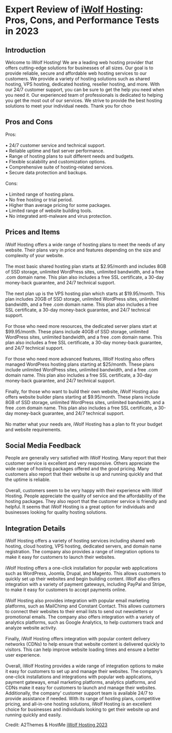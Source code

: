 <h1>Expert Review of <a href="https://a2themes.com/iwolf-hosting-reviews">iWolf Hosting</a>: Pros, Cons, and Performance Tests in 2023</h1>
<h2>Introduction</h2>
Welcome to iWolf Hosting! We are a leading web hosting provider that offers cutting-edge solutions for businesses of all sizes. Our goal is to provide reliable, secure and affordable web hosting services to our customers. We provide a variety of hosting solutions such as shared hosting, VPS hosting, dedicated hosting, reseller hosting, and more. With our 24/7 customer support, you can be sure to get the help you need when you need it. Our experienced team of professionals is dedicated to helping you get the most out of our services. We strive to provide the best hosting solutions to meet your individual needs. Thank you for choo
<h2>Pros and Cons</h2>
Pros:<br><br>• 24/7 customer service and technical support.<br>• Reliable uptime and fast server performance.<br>• Range of hosting plans to suit different needs and budgets.<br>• Flexible scalability and customization options.<br>• Comprehensive suite of hosting-related services.<br>• Secure data protection and backups.<br><br>Cons:<br><br>• Limited range of hosting plans.<br>• No free hosting or trial period.<br>• Higher than average pricing for some packages.<br>• Limited range of website building tools.<br>• No integrated anti-malware and virus protection.
<h2>Prices and Items</h2>
iWolf Hosting offers a wide range of hosting plans to meet the needs of any website. Their plans vary in price and features depending on the size and complexity of your website.<br><br>The most basic shared hosting plan starts at $2.95/month and includes 8GB of SSD storage, unlimited WordPress sites, unlimited bandwidth, and a free .com domain name. This plan also includes a free SSL certificate, a 30-day money-back guarantee, and 24/7 technical support.<br><br>The next plan up is the VPS hosting plan which starts at $19.95/month. This plan includes 20GB of SSD storage, unlimited WordPress sites, unlimited bandwidth, and a free .com domain name. This plan also includes a free SSL certificate, a 30-day money-back guarantee, and 24/7 technical support.<br><br>For those who need more resources, the dedicated server plans start at $99.95/month. These plans include 40GB of SSD storage, unlimited WordPress sites, unlimited bandwidth, and a free .com domain name. This plan also includes a free SSL certificate, a 30-day money-back guarantee, and 24/7 technical support.<br><br>For those who need more advanced features, iWolf Hosting also offers managed WordPress hosting plans starting at $25/month. These plans include unlimited WordPress sites, unlimited bandwidth, and a free .com domain name. This plan also includes a free SSL certificate, a 30-day money-back guarantee, and 24/7 technical support.<br><br>Finally, for those who want to build their own website, iWolf Hosting also offers website builder plans starting at $9.95/month. These plans include 8GB of SSD storage, unlimited WordPress sites, unlimited bandwidth, and a free .com domain name. This plan also includes a free SSL certificate, a 30-day money-back guarantee, and 24/7 technical support.<br><br>No matter what your needs are, iWolf Hosting has a plan to fit your budget and website requirements.
<h2>Social Media Feedback</h2>
People are generally very satisfied with iWolf Hosting. Many report that their customer service is excellent and very responsive. Others appreciate the wide range of hosting packages offered and the good pricing. Many customers also report that their website is up and running quickly and that the uptime is reliable.<br><br>Overall, customers seem to be very happy with their experience with iWolf Hosting. People appreciate the quality of service and the affordability of the hosting packages. They also report that the customer service is friendly and helpful. It seems that iWolf Hosting is a great option for individuals and businesses looking for quality hosting solutions.
<h2>Integration Details</h2>
iWolf Hosting offers a variety of hosting services including shared web hosting, cloud hosting, VPS hosting, dedicated servers, and domain name registration. The company also provides a range of integration options to make it easy for customers to launch their websites. <br><br>iWolf Hosting offers a one-click installation for popular web applications such as WordPress, Joomla, Drupal, and Magento. This allows customers to quickly set up their websites and begin building content. iWolf also offers integration with a variety of payment gateways, including PayPal and Stripe, to make it easy for customers to accept payments online. <br><br>iWolf Hosting also provides integration with popular email marketing platforms, such as MailChimp and Constant Contact. This allows customers to connect their websites to their email lists to send out newsletters or promotional emails. The company also offers integration with a variety of analytics platforms, such as Google Analytics, to help customers track and analyze website activity. <br><br>Finally, iWolf Hosting offers integration with popular content delivery networks (CDNs) to help ensure that website content is delivered quickly to visitors. This can help improve website loading times and ensure a better user experience. <br><br>Overall, iWolf Hosting provides a wide range of integration options to make it easy for customers to set up and manage their websites. The company’s one-click installations and integrations with popular web applications, payment gateways, email marketing platforms, analytics platforms, and CDNs make it easy for customers to launch and manage their websites. Additionally, the company' customer support team is available 24/7 to provide assistance if needed. With its range of hosting plans, competitive pricing, and all-in-one hosting solutions, iWolf Hosting is an excellent choice for businesses and individuals looking to get their website up and running quickly and easily.
<p>Credit: A2Themes & HostMe <a href="https://a2themes.com/iwolf-hosting-reviews">iWolf Hosting 2023</a></p>